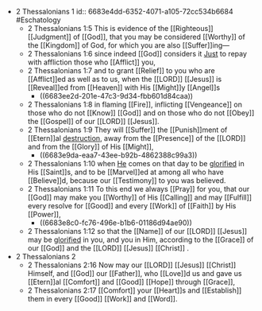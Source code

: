 - 2 Thessalonians 1
  id:: 6683e4dd-6352-4071-a105-72cc534b6684
  #Eschatology
	- 2 Thessalonians 1:5
	  This is evidence of the [[Righteous]] [[Judgment]] of [[God]], that you may be considered [[Worthy]] of the [[Kingdom]] of God, for which you are also [[Suffer]]ing—
	- 2 Thessalonians 1:6
	  since indeed [[God]] considers it [Just]([[Justice]]) to repay with affliction those who [[Afflict]] you,
	- 2 Thessalonians 1:7
	  and to grant [[Relief]] to you who are [[Afflict]]ed as well as to us, when the [[LORD]] [[Jesus]] is [[Reveal]]ed from [[Heaven]] with His [[Might]]y [[Angel]]s
		- ((6683ee2d-201e-47c3-9d34-fbb601d84caa))
	- 2 Thessalonians 1:8
	  in flaming [[Fire]], inflicting [[Vengeance]] on those who do not [[Know]] [[God]] and on those who do not [[Obey]] the [[Gospel]] of our [[LORD]] [[Jesus]].
	- 2 Thessalonians 1:9
	  They will [[Suffer]] the [[Punish]]ment of [[Etern]]al [destruction]([[Destroy]]), away from the [[Presence]] of the [[LORD]] and from the [[Glory]] of His [[Might]],
		- ((6683e9da-eaa7-43ee-b92b-4862388c99a3))
	- 2 Thessalonians 1:10
	  when [He]([[Jesus]]) comes on that day to be [glorified]([[Glory]]) in His [[Saint]]s, and to be [[Marvel]]ed at among all who have [[Believe]]d, because our [[Testimony]] to you was believed.
	- 2 Thessalonians 1:11
	  To this end we always [[Pray]] for you, that our [[God]] may make you [[Worthy]] of His [[Calling]] and may [[Fulfill]] every resolve for [[Good]] and every [[Work]] of [[Faith]] by His [[Power]],
		- ((6683e8c0-fc76-496e-b1b6-01186d94ae90))
	- 2 Thessalonians 1:12
	  so that the [[Name]] of our [[LORD]] [[Jesus]] may be [glorified]([[Glory]]) in you, and you in Him, according to the [[Grace]] of our [[God]] and the [[LORD]] [[Jesus]] [[Christ]] .
- 2 Thessalonians 2
	- 2 Thessalonians 2:16
	  Now may our [[LORD]] [[Jesus]] [[Christ]] Himself, and [[God]] our [[Father]], who [[Love]]d us and gave us [[Etern]]al [[Comfort]] and [[Good]] [[Hope]] through [[Grace]],
	- 2 Thessalonians 2:17
	  [[Comfort]] your [[Heart]]s and [[Establish]] them in every [[Good]] [[Work]] and [[Word]].
